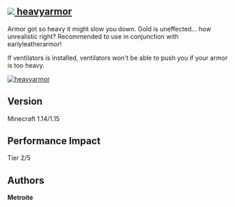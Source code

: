 ## [<img src="https://i.imgur.com/BjfNPDg.gif"> heavyarmor](https://download.metroite.de/#/home?url=https://github.com/Metroite/datapacks/tree/master/heavyarmor&rootDirectory=false)

Armor got so heavy it might slow you down. Gold is uneffected... how unrealistic right? Recommended to use in conjunction with earlyleatherarmor!

If ventilators is installed, ventilators won't be able to push you if your armor is too heavy.

<a href="https://download.metroite.de/#/home?url=https://github.com/Metroite/datapacks/tree/master/heavyarmor&rootDirectory=false" rel="Armor realistically slowing down the player">![heavyarmor](heavyarmor.png?raw=true "Armor realistically slowing down the player")</a>

## Version

Minecraft 1.14/1.15

## Performance Impact

Tier 2/5

## Authors

**Metroite**
